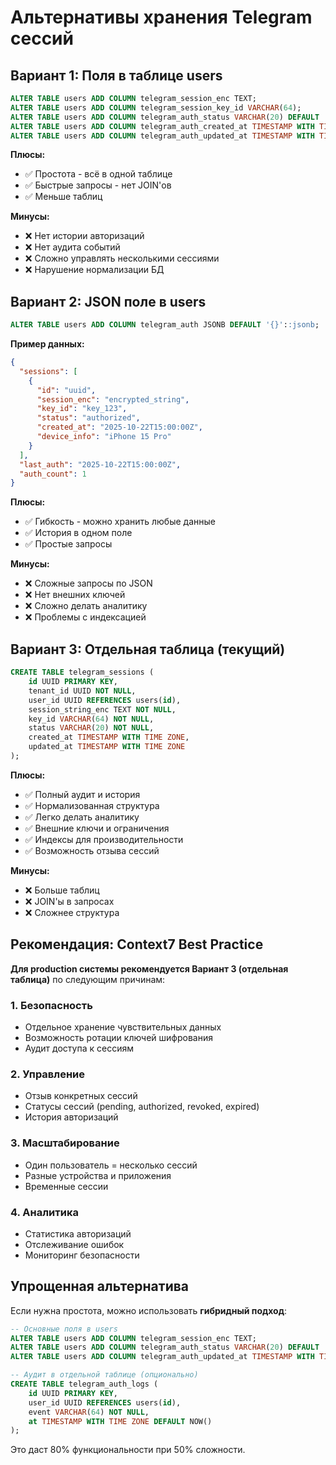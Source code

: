 # Альтернативы хранения Telegram сессий

## Вариант 1: Поля в таблице users

```sql
ALTER TABLE users ADD COLUMN telegram_session_enc TEXT;
ALTER TABLE users ADD COLUMN telegram_session_key_id VARCHAR(64);
ALTER TABLE users ADD COLUMN telegram_auth_status VARCHAR(20) DEFAULT 'pending';
ALTER TABLE users ADD COLUMN telegram_auth_created_at TIMESTAMP WITH TIME ZONE;
ALTER TABLE users ADD COLUMN telegram_auth_updated_at TIMESTAMP WITH TIME ZONE;
```

**Плюсы:**
- ✅ Простота - всё в одной таблице
- ✅ Быстрые запросы - нет JOIN'ов
- ✅ Меньше таблиц

**Минусы:**
- ❌ Нет истории авторизаций
- ❌ Нет аудита событий
- ❌ Сложно управлять несколькими сессиями
- ❌ Нарушение нормализации БД

## Вариант 2: JSON поле в users

```sql
ALTER TABLE users ADD COLUMN telegram_auth JSONB DEFAULT '{}'::jsonb;
```

**Пример данных:**
```json
{
  "sessions": [
    {
      "id": "uuid",
      "session_enc": "encrypted_string",
      "key_id": "key_123",
      "status": "authorized",
      "created_at": "2025-10-22T15:00:00Z",
      "device_info": "iPhone 15 Pro"
    }
  ],
  "last_auth": "2025-10-22T15:00:00Z",
  "auth_count": 1
}
```

**Плюсы:**
- ✅ Гибкость - можно хранить любые данные
- ✅ История в одном поле
- ✅ Простые запросы

**Минусы:**
- ❌ Сложные запросы по JSON
- ❌ Нет внешних ключей
- ❌ Сложно делать аналитику
- ❌ Проблемы с индексацией

## Вариант 3: Отдельная таблица (текущий)

```sql
CREATE TABLE telegram_sessions (
    id UUID PRIMARY KEY,
    tenant_id UUID NOT NULL,
    user_id UUID REFERENCES users(id),
    session_string_enc TEXT NOT NULL,
    key_id VARCHAR(64) NOT NULL,
    status VARCHAR(20) NOT NULL,
    created_at TIMESTAMP WITH TIME ZONE,
    updated_at TIMESTAMP WITH TIME ZONE
);
```

**Плюсы:**
- ✅ Полный аудит и история
- ✅ Нормализованная структура
- ✅ Легко делать аналитику
- ✅ Внешние ключи и ограничения
- ✅ Индексы для производительности
- ✅ Возможность отзыва сессий

**Минусы:**
- ❌ Больше таблиц
- ❌ JOIN'ы в запросах
- ❌ Сложнее структура

## Рекомендация: Context7 Best Practice

**Для production системы рекомендуется Вариант 3 (отдельная таблица)** по следующим причинам:

### 1. Безопасность
- Отдельное хранение чувствительных данных
- Возможность ротации ключей шифрования
- Аудит доступа к сессиям

### 2. Управление
- Отзыв конкретных сессий
- Статусы сессий (pending, authorized, revoked, expired)
- История авторизаций

### 3. Масштабирование
- Один пользователь = несколько сессий
- Разные устройства и приложения
- Временные сессии

### 4. Аналитика
- Статистика авторизаций
- Отслеживание ошибок
- Мониторинг безопасности

## Упрощенная альтернатива

Если нужна простота, можно использовать **гибридный подход**:

```sql
-- Основные поля в users
ALTER TABLE users ADD COLUMN telegram_session_enc TEXT;
ALTER TABLE users ADD COLUMN telegram_auth_status VARCHAR(20) DEFAULT 'pending';
ALTER TABLE users ADD COLUMN telegram_auth_updated_at TIMESTAMP WITH TIME ZONE;

-- Аудит в отдельной таблице (опционально)
CREATE TABLE telegram_auth_logs (
    id UUID PRIMARY KEY,
    user_id UUID REFERENCES users(id),
    event VARCHAR(64) NOT NULL,
    at TIMESTAMP WITH TIME ZONE DEFAULT NOW()
);
```

Это даст 80% функциональности при 50% сложности.
